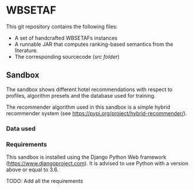 # WBSETAF

This git repository contains the following files:
- A set of handcrafted WBSETAFs instances
- A runnable JAR that computes ranking-based semantics from the literature.
- The corresponding sourcecode (_src folder_)

## Sandbox

The sandbox shows different hotel recommendations with respect to profiles, algorithm presets and the database used for training.

The recommender algorithm used in this sandbox is a simple hybrid recommender system (see https://pypi.org/project/hybrid-recommender/). 

### Data used

### Requirements

This sandbox is installed using the Django Python Web framework (https://www.djangoproject.com).
It is advised to use Python with a version above or equal to 3.6.

TODO: Add all the requirements
